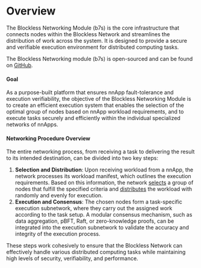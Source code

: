 # Overview

The Blockless Networking Module (b7s) is the core infrastructure that connects nodes within the Blockless Network and streamlines the distribution of work across the system. It is designed to provide a secure and verifiable execution environment for distributed computing tasks.

The Blockless Networking module (b7s) is open-sourced and can be found on [GitHub](https://github.com/blocklessnetwork/b7s).

#### Goal

As a purpose-built platform that ensures nnApp fault-tolerance and execution verifiability, the objective of the Blockless Networking Module is to create an efficient execution system that enables the selection of the optimal group of nodes based on nnApp workload requirements, and to execute tasks securely and efficiently within the individual specialized networks of nnApps. 

#### Networking Procedure Overview

The entire networking process, from receiving a task to delivering the result to its intended destination, can be divided into two key steps:

1. **Selection and Distribution**: Upon receiving  workload from a nnApp, the network processes its workload manifest, which outlines the execution requirements. Based on this information, the network [selects](./networking/selection.md) a group of nodes that fulfill the specified criteria and [distributes](./networking/distribution.md) the workload with randomly and evenly for execution.
2. **Execution and Consensus**: 
The chosen nodes form a task-specific execution subnetwork, where they carry out the assigned work according to the task setup. A modular consensus mechanism, such as data aggregation, pBFT, Raft, or zero-knowledge proofs, can be integrated into the execution subnetwork to validate the accuracy and integrity of the execution process.

These steps work cohesively to ensure that the Blockless Network can effectively handle various distributed computing tasks while maintaining high levels of security, verifiability, and performance.
